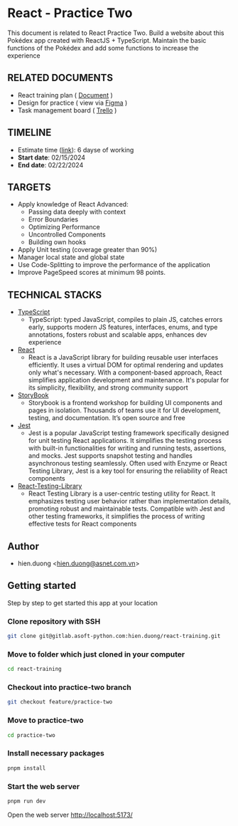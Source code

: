 # React - Practice Two

This document is related to React Practice Two. Build a website about this Pokédex app created with ReactJS + TypeScript. Maintain the basic functions of the Pokédex and add some functions to increase the experience

## RELATED DOCUMENTS

* React training plan ( [Document](https://docs.google.com/document/d/1FccvCvbxBk1a0DATS9KPbAoABbeDIx4MLeRZ_N536wI/edit) )
* Design for practice ( view via [Figma](https://www.figma.com/file/HYzBfb62C1hdppcLrrE3WY/big-dev-soon-pokedex?type=design&mode=design&t=6DnO2L6esL8jhTsT-0) )
* Task management board ( [Trello](https://trello.com/b/3RDyqziK/bghtraining-hienduong-react-training-plan-basic-concept) )

## TIMELINE

* Estimate time ([link](https://docs.google.com/document/d/1As_O0q9EB18ZCJigGJOKZBXhNXgbZHnmvTyPs4vYvHA/edit#heading=h.2plc81jtb936)): 6 dayse of working
* **Start date**: 02/15/2024
* **End date**: 02/22/2024

## TARGETS

* Apply knowledge of React Advanced:
  * Passing data deeply with context
  * Error Boundaries
  * Optimizing Performance
  * Uncontrolled Components
  * Building own hooks
* Apply Unit testing (coverage greater than 90%)
* Manager local state and global state
* Use Code-Splitting to improve the performance of the application
* Improve PageSpeed scores at minimum 98 points.

## TECHNICAL STACKS

* [TypeScript](https://www.typescriptlang.org/)
  * TypeScript: typed JavaScript, compiles to plain JS, catches errors early, supports modern JS features, interfaces, enums, and type annotations, fosters robust and scalable apps, enhances dev experience
* [React](https://react.dev/learn)
  * React is a JavaScript library for building reusable user interfaces efficiently. It uses a virtual DOM for optimal rendering and updates only what's necessary. With a component-based approach, React simplifies application development and maintenance. It's popular for its simplicity, flexibility, and strong community support
* [StoryBook](https://storybook.js.org/docs/get-started/install)
  * Storybook is a frontend workshop for building UI components and pages in isolation. Thousands of teams use it for UI development, testing, and documentation. It’s open source and free
* [Jest](https://jestjs.io/docs/setup-teardown)
  * Jest is a popular JavaScript testing framework specifically designed for unit testing React applications. It simplifies the testing process with built-in functionalities for writing and running tests, assertions, and mocks. Jest supports snapshot testing and handles asynchronous testing seamlessly. Often used with Enzyme or React Testing Library, Jest is a key tool for ensuring the reliability of React components
* [React-Testing-Library](https://github.com/testing-library/react-testing-library)
  * React Testing Library is a user-centric testing utility for React. It emphasizes testing user behavior rather than implementation details, promoting robust and maintainable tests. Compatible with Jest and other testing frameworks, it simplifies the process of writing effective tests for React components

## Author

* hien.duong <[hien.duong@asnet.com.vn](hien.duong@asnet.com.vn)>

## Getting started

Step by step to get started this app at your location

### Clone repository with SSH

```bash
git clone git@gitlab.asoft-python.com:hien.duong/react-training.git
```

### Move to folder which just cloned in your computer

```bash
cd react-training
```

### Checkout into practice-two branch

```bash
git checkout feature/practice-two
```

### Move to practice-two

```bash
cd practice-two
```

### Install necessary packages

```bash
pnpm install
```

### Start the web server

```bash
pnpm run dev
```

Open the web server <http://localhost:5173/>
